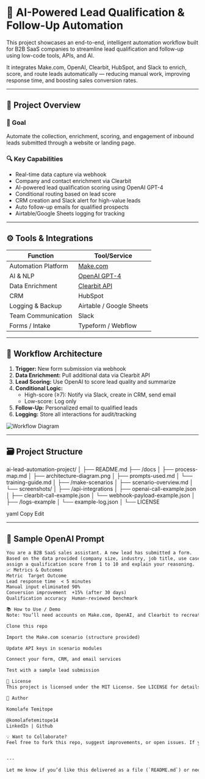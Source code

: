 # 🤖 AI-Powered Lead Qualification & Follow-Up Automation

This project showcases an end-to-end, intelligent automation workflow built for B2B SaaS companies to streamline lead qualification and follow-up using low-code tools, APIs, and AI.

It integrates Make.com, OpenAI, Clearbit, HubSpot, and Slack to enrich, score, and route leads automatically — reducing manual work, improving response time, and boosting sales conversion rates.

---

## 🚀 Project Overview

### 📌 Goal
Automate the collection, enrichment, scoring, and engagement of inbound leads submitted through a website or landing page.

### 🔍 Key Capabilities
- Real-time data capture via webhook
- Company and contact enrichment via Clearbit
- AI-powered lead qualification scoring using OpenAI GPT-4
- Conditional routing based on lead score
- CRM creation and Slack alert for high-value leads
- Auto follow-up emails for qualified prospects
- Airtable/Google Sheets logging for tracking

---

## ⚙️ Tools & Integrations

| Function               | Tool/Service         |
|------------------------|----------------------|
| Automation Platform    | [Make.com](https://www.make.com) |
| AI & NLP               | [OpenAI GPT-4](https://platform.openai.com) |
| Data Enrichment        | [Clearbit API](https://clearbit.com) |
| CRM                    | HubSpot              |
| Logging & Backup       | Airtable / Google Sheets |
| Team Communication     | Slack                |
| Forms / Intake         | Typeform / Webflow   |

---

## 🧠 Workflow Architecture

1. **Trigger:** New form submission via webhook
2. **Data Enrichment:** Pull additional data via Clearbit API
3. **Lead Scoring:** Use OpenAI to score lead quality and summarize
4. **Conditional Logic:**
    - High-score (≥7): Notify via Slack, create in CRM, send email
    - Low-score: Log only
5. **Follow-Up:** Personalized email to qualified leads
6. **Logging:** Store all interactions for audit/tracking

![Workflow Diagram](docs/architecture-diagram.png)

---

## 🗃️ Project Structure

ai-lead-automation-project/
│
├── README.md
├── /docs
│ ├── process-map.md
│ ├── architecture-diagram.png
│ ├── prompts-used.md
│ └── training-guide.md
│
├── /make-scenarios
│ ├── scenario-overview.md
│ └── screenshots/
│
├── /api-integrations
│ ├── openai-call-example.json
│ ├── clearbit-call-example.json
│ └── webhook-payload-example.json
│
├── /logs-example
│ └── example-log.json
│
└── LICENSE

yaml
Copy
Edit

---

## 🧪 Sample OpenAI Prompt

```txt
You are a B2B SaaS sales assistant. A new lead has submitted a form.
Based on the data provided (company size, industry, job title, use case),
assign a qualification score from 1 to 10 and explain your reasoning.
📈 Metrics & Outcomes
Metric	Target Outcome
Lead response time	< 5 minutes
Manual input eliminated	90%
Conversion improvement	+15% (after 30 days)
Qualification accuracy	Human-reviewed benchmark

📚 How to Use / Demo
Note: You’ll need accounts on Make.com, OpenAI, and Clearbit to recreate or test this setup.

Clone this repo

Import the Make.com scenario (structure provided)

Update API keys in scenario modules

Connect your form, CRM, and email services

Test with a sample lead submission

📘 License
This project is licensed under the MIT License. See LICENSE for details.

👤 Author

Komolafe Temitope

@komolafetemitope14
LinkedIn | Github 

💡 Want to Collaborate?
Feel free to fork this repo, suggest improvements, or open issues. If you're looking to implement AI automation for your team or product, let’s talk!


---

Let me know if you’d like this delivered as a file (`README.md`) or need help generating the diagram (`architecture-diagram.png`)!








